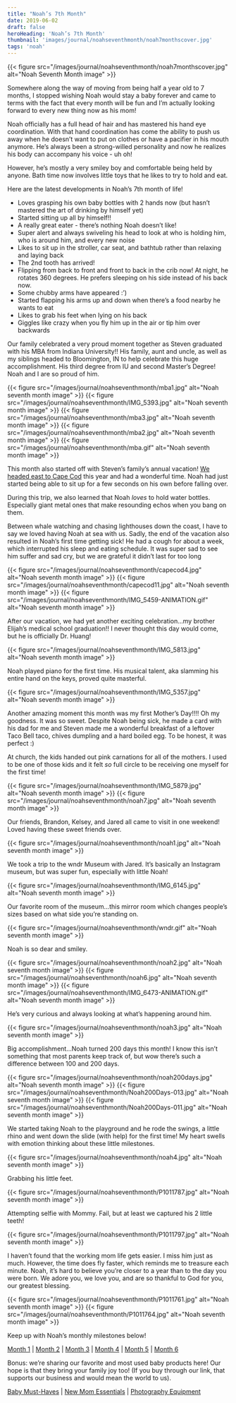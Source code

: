 ```yaml
---
title: "Noah’s 7th Month"
date: 2019-06-02
draft: false
heroHeading: 'Noah’s 7th Month'
thumbnail: 'images/journal/noahseventhmonth/noah7monthscover.jpg'
tags: 'noah'
---
```


{{< figure src="/images/journal/noahseventhmonth/noah7monthscover.jpg" alt="Noah Seventh Month image" >}}

Somewhere along the way of moving from being half a year old to 7 months, I stopped wishing Noah would stay a baby forever and came to terms with the fact that every month will be fun and I’m actually looking forward to every new thing now as his mom! 

Noah officially has a full head of hair and has mastered his hand eye coordination. With that hand coordination has come the ability to push us away when he doesn’t want to put on clothes or have a pacifier in his mouth anymore. He’s always been a strong-willed personality and now he realizes his body can accompany his voice - uh oh! 

However, he’s mostly a very smiley boy and comfortable being held by anyone. Bath time now involves little toys that he likes to try to hold and eat. 

Here are the latest developments in Noah’s 7th month of life! 

- Loves grasping his own baby bottles with 2 hands now (but hasn’t mastered the art of drinking by himself yet)
- Started sitting up all by himself!!
- A really great eater - there’s nothing Noah doesn’t like! 
- Super alert and always swiveling his head to look at who is holding him, who is around him, and every new noise
- Likes to sit up in the stroller, car seat, and bathtub rather than relaxing and laying back
- The 2nd tooth has arrived!
- Flipping from back to front and front to back in the crib now! At night, he rotates 360 degrees. He prefers sleeping on his side instead of his back now.
- Some chubby arms have appeared :’)
- Started flapping his arms up and down when there’s a food nearby he wants to eat
- Likes to grab his feet when lying on his back
- Giggles like crazy when you fly him up in the air or tip him over backwards

Our family celebrated a very proud moment together as Steven graduated with his MBA from Indiana University!! His family, aunt and uncle, as well as my siblings headed to Bloomington, IN to help celebrate this huge accomplishment. His third degree from IU and second Master’s Degree! Noah and I are so proud of him.

{{< figure src="/images/journal/noahseventhmonth/mba1.jpg" alt="Noah seventh month image" >}}
{{< figure src="/images/journal/noahseventhmonth/IMG_5393.jpg" alt="Noah seventh month image" >}}
{{< figure src="/images/journal/noahseventhmonth/mba3.jpg" alt="Noah seventh month image" >}}
{{< figure src="/images/journal/noahseventhmonth/mba2.jpg" alt="Noah seventh month image" >}}
{{< figure src="/images/journal/noahseventhmonth/mba.gif" alt="Noah seventh month image" >}}

This month also started off with Steven’s family’s annual vacation! [We headed east to Cape Cod](https://ivanasteven.com/journal/cape-cod/) this year and had a wonderful time. Noah had just started being able to sit up for a few seconds on his own before falling over. 

During this trip, we also learned that Noah *loves* to hold water bottles. Especially giant metal ones that make resounding echos when you bang on them. 

Between whale watching and chasing lighthouses down the coast, I have to say we loved having Noah at sea with us. Sadly, the end of the vacation also resulted in Noah’s first time getting sick! He had a cough for about a week, which interrupted his sleep and eating schedule. It was super sad to see him suffer and sad cry, but we are grateful it didn’t last for too long

{{< figure src="/images/journal/noahseventhmonth/capecod4.jpg" alt="Noah seventh month image" >}}
{{< figure src="/images/journal/noahseventhmonth/capecod11.jpg" alt="Noah seventh month image" >}}
{{< figure src="/images/journal/noahseventhmonth/IMG_5459-ANIMATION.gif" alt="Noah seventh month image" >}}

After our vacation, we had yet another exciting celebration...my brother Elijah’s medical school graduation!! I never thought this day would come, but he is officially Dr. Huang!

{{< figure src="/images/journal/noahseventhmonth/IMG_5813.jpg" alt="Noah seventh month image" >}}

Noah played piano for the first time. His musical talent, aka slamming his entire hand on the keys, proved quite masterful.

{{< figure src="/images/journal/noahseventhmonth/IMG_5357.jpg" alt="Noah seventh month image" >}}

Another amazing moment this month was my first Mother’s Day!!!! Oh my goodness. It was so sweet. Despite Noah being sick, he made a card with his dad for me and Steven made me a wonderful breakfast of a leftover Taco Bell taco, chives dumpling and a hard boiled egg. To be honest, it was perfect :) 

At church, the kids handed out pink carnations for all of the mothers. I used to be one of those kids and it felt *so* full circle to be receiving one myself for the first time!

{{< figure src="/images/journal/noahseventhmonth/IMG_5879.jpg" alt="Noah seventh month image" >}}
{{< figure src="/images/journal/noahseventhmonth/noah7.jpg" alt="Noah seventh month image" >}}

Our friends, Brandon, Kelsey, and Jared all came to visit in one weekend! Loved having these sweet friends over.

{{< figure src="/images/journal/noahseventhmonth/noah1.jpg" alt="Noah seventh month image" >}}

We took a trip to the wndr Museum with Jared. It’s basically an Instagram museum, but was super fun, especially with little Noah! 

{{< figure src="/images/journal/noahseventhmonth/IMG_6145.jpg" alt="Noah seventh month image" >}}

Our favorite room of the museum...this mirror room which changes people’s sizes based on what side you’re standing on.

{{< figure src="/images/journal/noahseventhmonth/wndr.gif" alt="Noah seventh month image" >}}

Noah is so dear and smiley.

{{< figure src="/images/journal/noahseventhmonth/noah2.jpg" alt="Noah seventh month image" >}}
{{< figure src="/images/journal/noahseventhmonth/noah6.jpg" alt="Noah seventh month image" >}}
{{< figure src="/images/journal/noahseventhmonth/IMG_6473-ANIMATION.gif" alt="Noah seventh month image" >}}

He’s very curious and always looking at what’s happening around him.

{{< figure src="/images/journal/noahseventhmonth/noah3.jpg" alt="Noah seventh month image" >}}

Big accomplishment...Noah turned 200 days this month! I know this isn’t something that most parents keep track of, but wow there’s such a difference between 100 and 200 days.

{{< figure src="/images/journal/noahseventhmonth/noah200days.jpg" alt="Noah seventh month image" >}}
{{< figure src="/images/journal/noahseventhmonth/Noah200Days-013.jpg" alt="Noah seventh month image" >}}
{{< figure src="/images/journal/noahseventhmonth/Noah200Days-011.jpg" alt="Noah seventh month image" >}}

We started taking Noah to the playground and he rode the swings, a little rhino and went down the slide (with help) for the first time! My heart swells with emotion thinking about these little milestones.

{{< figure src="/images/journal/noahseventhmonth/noah4.jpg" alt="Noah seventh month image" >}}

Grabbing his little feet.

{{< figure src="/images/journal/noahseventhmonth/P1011787.jpg" alt="Noah seventh month image" >}}

Attempting selfie with Mommy. Fail, but at least we captured his 2 little teeth!

{{< figure src="/images/journal/noahseventhmonth/P1011797.jpg" alt="Noah seventh month image" >}}

I haven’t found that the working mom life gets easier. I miss him just as much. However, the time does fly faster, which reminds me to treasure each minute. Noah, it’s hard to believe you’re closer to a year than to the day you were born. We adore you, we love you, and are so thankful to God for you, our greatest blessing.

{{< figure src="/images/journal/noahseventhmonth/P1011761.jpg" alt="Noah seventh month image" >}}
{{< figure src="/images/journal/noahseventhmonth/P1011764.jpg" alt="Noah seventh month image" >}}

Keep up with Noah’s monthly milestones below!

[Month 1](https://ivanasteven.com/journal/first-month) | [Month 2](https://ivanasteven.com/journal/second-month) | [Month 3](https://ivanasteven.com/journal/third-month) | [Month 4](https://ivanasteven.com/journal/fourth-month) | [Month 5](https://ivanasteven.com/journal/fifth-month) | [Month 6](https://ivanasteven.com/journal/sixth-month)

Bonus: we’re sharing our favorite and most used baby products here! Our hope is that they bring your family joy too! (If you buy through our link, that supports our business and would mean the world to us). 

[Baby Must-Haves](https://kit.com/ivanasteven/our-baby-must-haves) | [New Mom Essentials](https://kit.com/ivanasteven/new-mom-essentials) | [Photography Equipment](https://kit.com/ivanasteven/photography-gear)